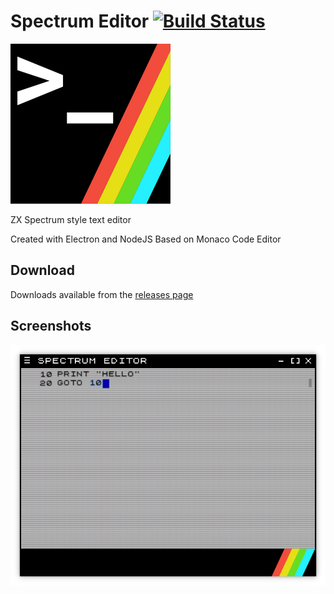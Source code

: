 # Spectrum Editor [![Build Status](https://travis-ci.org/thorpelawrence/spectrum-editor.svg?branch=master)](https://travis-ci.org/thorpelawrence/spectrum-editor)

![](resources/icon256.png)

ZX Spectrum style text editor

Created with Electron and NodeJS
Based on Monaco Code Editor

## Download
Downloads available from the [releases page](https://github.com/thorpelawrence/spectrum-editor/releases)

## Screenshots
![Editor](screenshots/editor.png)
